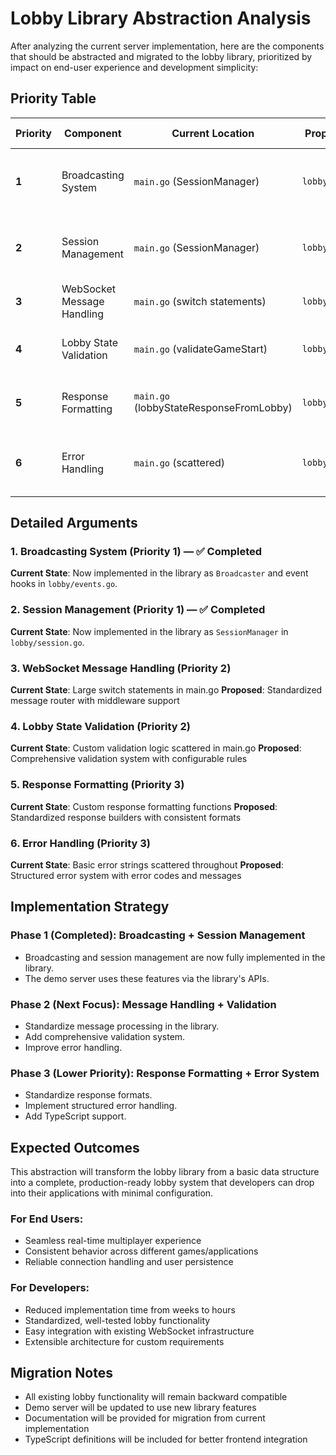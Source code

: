# Lobby Library Abstraction Analysis

After analyzing the current server implementation, here are the components that should be abstracted and migrated to the lobby library, prioritized by impact on end-user experience and development simplicity:

## Priority Table

| Priority | Component | Current Location | Proposed Location | Status      | End-User Benefits | Developer Benefits |
|----------|-----------|------------------|-------------------|-------------|-------------------|-------------------|
| **1**    | Broadcasting System | `main.go` (SessionManager) | `lobby/events.go` | **✅ Completed** | Real-time updates work out-of-the-box | No need to implement WebSocket broadcasting logic |
| **2**    | Session Management  | `main.go` (SessionManager) | `lobby/session.go` | **✅ Completed** | Automatic user reconnection and ID consistency | Built-in user session handling with reconnection support |
| **3**    | WebSocket Message Handling | `main.go` (switch statements) | `lobby/websocket.go` | Pending     | Standardized message processing | Consistent API across all lobby implementations |
| **4**    | Lobby State Validation | `main.go` (validateGameStart) | `lobby/validation.go` | Pending     | Reliable game start and state transitions | Pre-built validation rules that work correctly |
| **5**    | Response Formatting | `main.go` (lobbyStateResponseFromLobby) | `lobby/responses.go` | Pending     | Consistent response formats | Standardized data structures for frontend integration |
| **6**    | Error Handling | `main.go` (scattered) | `lobby/errors.go` | Pending     | Better error messages and handling | Centralized error management with proper error codes |

## Detailed Arguments

### **1. Broadcasting System (Priority 1) — ✅ Completed**
**Current State**: Now implemented in the library as `Broadcaster` and event hooks in `lobby/events.go`.

### **2. Session Management (Priority 1) — ✅ Completed**
**Current State**: Now implemented in the library as `SessionManager` in `lobby/session.go`.

### **3. WebSocket Message Handling (Priority 2)**
**Current State**: Large switch statements in main.go
**Proposed**: Standardized message router with middleware support

### **4. Lobby State Validation (Priority 2)**
**Current State**: Custom validation logic scattered in main.go
**Proposed**: Comprehensive validation system with configurable rules

### **5. Response Formatting (Priority 3)**
**Current State**: Custom response formatting functions
**Proposed**: Standardized response builders with consistent formats

### **6. Error Handling (Priority 3)**
**Current State**: Basic error strings scattered throughout
**Proposed**: Structured error system with error codes and messages

## Implementation Strategy

### **Phase 1 (Completed): Broadcasting + Session Management**
- Broadcasting and session management are now fully implemented in the library.
- The demo server uses these features via the library's APIs.

### **Phase 2 (Next Focus): Message Handling + Validation**
- Standardize message processing in the library.
- Add comprehensive validation system.
- Improve error handling.

### **Phase 3 (Lower Priority): Response Formatting + Error System**
- Standardize response formats.
- Implement structured error handling.
- Add TypeScript support.

## Expected Outcomes

This abstraction will transform the lobby library from a basic data structure into a complete, production-ready lobby system that developers can drop into their applications with minimal configuration.

### **For End Users**:
- Seamless real-time multiplayer experience
- Consistent behavior across different games/applications
- Reliable connection handling and user persistence

### **For Developers**:
- Reduced implementation time from weeks to hours
- Standardized, well-tested lobby functionality
- Easy integration with existing WebSocket infrastructure
- Extensible architecture for custom requirements

## Migration Notes

- All existing lobby functionality will remain backward compatible
- Demo server will be updated to use new library features
- Documentation will be provided for migration from current implementation
- TypeScript definitions will be included for better frontend integration 